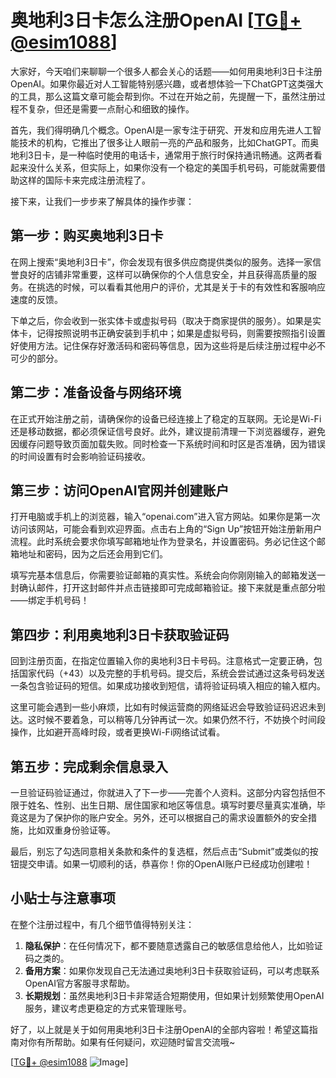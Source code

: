 # 奥地利3日卡怎么注册OpenAI [[TG💪+ @esim1088](https://t.me/s/esim1088)]

大家好，今天咱们来聊聊一个很多人都会关心的话题——如何用奥地利3日卡注册OpenAI。如果你最近对人工智能特别感兴趣，或者想体验一下ChatGPT这类强大的工具，那么这篇文章可能会帮到你。不过在开始之前，先提醒一下，虽然注册过程不复杂，但还是需要一点耐心和细致的操作。

首先，我们得明确几个概念。OpenAI是一家专注于研究、开发和应用先进人工智能技术的机构，它推出了很多让人眼前一亮的产品和服务，比如ChatGPT。而奥地利3日卡，是一种临时使用的电话卡，通常用于旅行时保持通讯畅通。这两者看起来没什么关系，但实际上，如果你没有一个稳定的美国手机号码，可能就需要借助这样的国际卡来完成注册流程了。

接下来，让我们一步步来了解具体的操作步骤：

## 第一步：购买奥地利3日卡

在网上搜索“奥地利3日卡”，你会发现有很多供应商提供类似的服务。选择一家信誉良好的店铺非常重要，这样可以确保你的个人信息安全，并且获得高质量的服务。在挑选的时候，可以看看其他用户的评价，尤其是关于卡的有效性和客服响应速度的反馈。

下单之后，你会收到一张实体卡或虚拟号码（取决于商家提供的服务）。如果是实体卡，记得按照说明书正确安装到手机中；如果是虚拟号码，则需要按照指引设置好使用方法。记住保存好激活码和密码等信息，因为这些将是后续注册过程中必不可少的部分。

## 第二步：准备设备与网络环境

在正式开始注册之前，请确保你的设备已经连接上了稳定的互联网。无论是Wi-Fi还是移动数据，都必须保证信号良好。此外，建议提前清理一下浏览器缓存，避免因缓存问题导致页面加载失败。同时检查一下系统时间和时区是否准确，因为错误的时间设置有时会影响验证码接收。

## 第三步：访问OpenAI官网并创建账户

打开电脑或手机上的浏览器，输入“openai.com”进入官方网站。如果你是第一次访问该网站，可能会看到欢迎界面。点击右上角的“Sign Up”按钮开始注册新用户流程。此时系统会要求你填写邮箱地址作为登录名，并设置密码。务必记住这个邮箱地址和密码，因为之后还会用到它们。

填写完基本信息后，你需要验证邮箱的真实性。系统会向你刚刚输入的邮箱发送一封确认邮件，打开这封邮件并点击链接即可完成邮箱验证。接下来就是重点部分啦——绑定手机号码！

## 第四步：利用奥地利3日卡获取验证码

回到注册页面，在指定位置输入你的奥地利3日卡号码。注意格式一定要正确，包括国家代码（+43）以及完整的手机号码。提交后，系统会尝试通过这条号码发送一条包含验证码的短信。如果成功接收到短信，请将验证码填入相应的输入框内。

这里可能会遇到一些小麻烦，比如有时候运营商的网络延迟会导致验证码迟迟未到达。这时候不要着急，可以稍等几分钟再试一次。如果仍然不行，不妨换个时间段操作，比如避开高峰时段，或者更换Wi-Fi网络试试看。

## 第五步：完成剩余信息录入

一旦验证码验证通过，你就进入了下一步——完善个人资料。这部分内容包括但不限于姓名、性别、出生日期、居住国家和地区等信息。填写时要尽量真实准确，毕竟这是为了保护你的账户安全。另外，还可以根据自己的需求设置额外的安全措施，比如双重身份验证等。

最后，别忘了勾选同意相关条款和条件的复选框，然后点击“Submit”或类似的按钮提交申请。如果一切顺利的话，恭喜你！你的OpenAI账户已经成功创建啦！

## 小贴士与注意事项

在整个注册过程中，有几个细节值得特别关注：

1. **隐私保护**：在任何情况下，都不要随意透露自己的敏感信息给他人，比如验证码之类的。
2. **备用方案**：如果你发现自己无法通过奥地利3日卡获取验证码，可以考虑联系OpenAI官方客服寻求帮助。
3. **长期规划**：虽然奥地利3日卡非常适合短期使用，但如果计划频繁使用OpenAI服务，建议考虑更稳定的方式来管理账号。

好了，以上就是关于如何用奥地利3日卡注册OpenAI的全部内容啦！希望这篇指南对你有所帮助。如果有任何疑问，欢迎随时留言交流哦~

[[TG💪+ @esim1088](https://t.me/s/esim1088) ![Image](https://i.postimg.cc/4NQfJmqS/Snipaste-2025-05-13-00-14-12.png)]